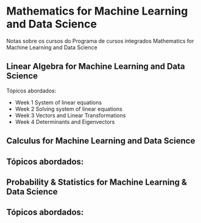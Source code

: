 # Mathematics for Machine Learning and Data Science

Notas sobre os cursos do Programa de cursos integrados Mathematics for Machine Learning and Data Science

## Linear Algebra for Machine Learning and Data Science
Tópicos abordados:
- Week 1 System of linear equations
- Week 2 Solving system of linear equations
- Week 3 Vectors and Linear Transformations
- Week 4 Determinants and Eigenvectors

## Calculus for Machine Learning and Data Science
Tópicos abordados:
- 

## Probability & Statistics for Machine Learning & Data Science
Tópicos abordados:
- 
